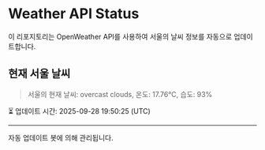 
# Weather API Status

이 리포지토리는 OpenWeather API를 사용하여 서울의 날씨 정보를 자동으로 업데이트합니다.

## 현재 서울 날씨
> 서울의 현재 날씨: overcast clouds, 온도: 17.76°C, 습도: 93%

⏳ 업데이트 시간: 2025-09-28 19:50:25 (UTC)

---
자동 업데이트 봇에 의해 관리됩니다.
